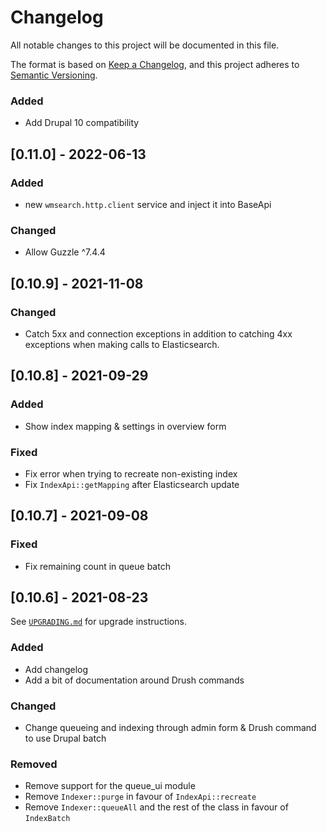 # Changelog
All notable changes to this project will be documented in this file.

The format is based on [Keep a Changelog](https://keepachangelog.com/en/1.0.0/),
and this project adheres to [Semantic Versioning](https://semver.org/spec/v2.0.0.html).

### Added
- Add Drupal 10 compatibility

## [0.11.0] - 2022-06-13
### Added
- new `wmsearch.http.client` service and inject it into BaseApi

### Changed
- Allow Guzzle ^7.4.4 

## [0.10.9] - 2021-11-08
### Changed
- Catch 5xx and connection exceptions in addition to catching
  4xx exceptions when making calls to Elasticsearch.

## [0.10.8] - 2021-09-29
### Added
- Show index mapping & settings in overview form

### Fixed
- Fix error when trying to recreate non-existing index
- Fix `IndexApi::getMapping` after Elasticsearch update

## [0.10.7] - 2021-09-08
### Fixed
- Fix remaining count in queue batch

## [0.10.6] - 2021-08-23
See [`UPGRADING.md`](UPGRADING.md) for upgrade instructions.

### Added
- Add changelog
- Add a bit of documentation around Drush commands 

### Changed
- Change queueing and indexing through admin form & Drush command to use Drupal batch

### Removed
- Remove support for the queue_ui module
- Remove `Indexer::purge` in favour of `IndexApi::recreate`
- Remove `Indexer::queueAll` and the rest of the class in favour of `IndexBatch`
